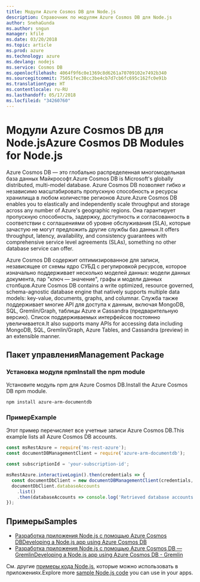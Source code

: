 ```yaml
---
title: Модули Azure Cosmos DB для Node.js
description: Справочник по модулям Azure Cosmos DB для Node.js
author: SnehaGunda
ms.author: sngun
manager: kfile
ms.date: 03/20/2018
ms.topic: article
ms.prod: azure
ms.technology: azure
ms.devlang: nodejs
ms.service: Cosmos DB
ms.openlocfilehash: 4064f9f6c0e1369c8d6261a70709102e7492b340
ms.sourcegitcommit: 75051fec38cc3be4cb7d7cb6fc695c162fc0e91b
ms.translationtype: HT
ms.contentlocale: ru-RU
ms.lasthandoff: 05/17/2018
ms.locfileid: "34260760"
---
```

# <a name="azure-cosmos-db-modules-for-nodejs"></a><span data-ttu-id="e0c48-103">Модули Azure Cosmos DB для Node.js</span><span class="sxs-lookup"><span data-stu-id="e0c48-103">Azure Cosmos DB Modules for Node.js</span></span>

<span data-ttu-id="e0c48-104">Azure Cosmos DB — это глобально распределенная многомодельная база данных Майкрософт.</span><span class="sxs-lookup"><span data-stu-id="e0c48-104">Azure Cosmos DB is Microsoft's globally distributed, multi-model database.</span></span> <span data-ttu-id="e0c48-105">Azure Cosmos DB позволяет гибко и независимо масштабировать пропускную способность и ресурсы хранилища в любом количестве регионов Azure.</span><span class="sxs-lookup"><span data-stu-id="e0c48-105">Azure Cosmos DB enables you to elastically and independently scale throughput and storage across any number of Azure's geographic regions.</span></span> <span data-ttu-id="e0c48-106">Она гарантирует пропускную способность, задержку, доступность и согласованность в соответствии с соглашениями об уровне обслуживания (SLA), которые зачастую не могут предложить другие службы баз данных.</span><span class="sxs-lookup"><span data-stu-id="e0c48-106">It offers throughput, latency, availability, and consistency guarantees with comprehensive service level agreements (SLAs), something no other database service can offer.</span></span>

<span data-ttu-id="e0c48-107">Azure Cosmos DB содержит оптимизированное для записи, независящее от схемы ядро СУБД с регулировкой ресурсов, которое изначально поддерживает несколько моделей данных: модели данных документа, пар "ключ — значение", графы и модели данных столбцов.</span><span class="sxs-lookup"><span data-stu-id="e0c48-107">Azure Cosmos DB contains a write optimized, resource governed, schema-agnostic database engine that natively supports multiple data models: key-value, documents, graphs, and columnar.</span></span> <span data-ttu-id="e0c48-108">Служба также поддерживает многие API для доступа к данным, включая MongoDB, SQL, Gremlin/Graph, таблицы Azure и Cassandra (предварительную версию). Список поддерживаемых интерфейсов постоянно увеличивается.</span><span class="sxs-lookup"><span data-stu-id="e0c48-108">It also supports many APIs for accessing data including MongoDB, SQL, Gremlin/Graph, Azure Tables, and Cassandra (preview) in an extensible manner.</span></span>

## <a name="management-package"></a><span data-ttu-id="e0c48-109">Пакет управления</span><span class="sxs-lookup"><span data-stu-id="e0c48-109">Management Package</span></span>

### <a name="install-the-npm-module"></a><span data-ttu-id="e0c48-110">Установка модуля npm</span><span class="sxs-lookup"><span data-stu-id="e0c48-110">Install the npm module</span></span> 

<span data-ttu-id="e0c48-111">Установите модуль npm для Azure Cosmos DB.</span><span class="sxs-lookup"><span data-stu-id="e0c48-111">Install the Azure Cosmos DB npm module.</span></span>

```bash
npm install azure-arm-documentdb
```

### <a name="example"></a><span data-ttu-id="e0c48-112">Пример</span><span class="sxs-lookup"><span data-stu-id="e0c48-112">Example</span></span>

<span data-ttu-id="e0c48-113">Этот пример перечисляет все учетные записи Azure Cosmos DB.</span><span class="sxs-lookup"><span data-stu-id="e0c48-113">This example lists all Azure Cosmos DB accounts.</span></span>

```javascript
const msRestAzure = require('ms-rest-azure');
const documentDBManagementClient = require('azure-arm-documentdb');

const subscriptionId = 'your-subscription-id';

msRestAzure.interactiveLogin().then(credentials => {
  const documentDbClient = new documentDBManagementClient(credentials, subscriptionId);
  documentDbClient.databaseAccounts
    .list()
    .then(databaseAccounts => console.log('Retrieved database accounts: ', databaseAccounts));
});
```

## <a name="samples"></a><span data-ttu-id="e0c48-114">Примеры</span><span class="sxs-lookup"><span data-stu-id="e0c48-114">Samples</span></span>

* [<span data-ttu-id="e0c48-115">Разработка приложения Node.js с помощью Azure Cosmos DB</span><span class="sxs-lookup"><span data-stu-id="e0c48-115">Developing a Node.js app using Azure Cosmos DB</span></span>](https://azure.microsoft.com/resources/samples/azure-cosmos-db-documentdb-nodejs-getting-started/)
* [<span data-ttu-id="e0c48-116">Разработка приложения Node.js с помощью Azure Cosmos DB — Gremlin</span><span class="sxs-lookup"><span data-stu-id="e0c48-116">Developing a Node.js app using Azure Cosmos DB - Gremlin</span></span>](https://azure.microsoft.com/resources/samples/azure-cosmos-db-graph-nodejs-getting-started/)

<span data-ttu-id="e0c48-117">См. другие [примеры кода Node.js](https://azure.microsoft.com/resources/samples/?platform=nodejs), которые можно использовать в приложениях.</span><span class="sxs-lookup"><span data-stu-id="e0c48-117">Explore more [sample Node.js code](https://azure.microsoft.com/resources/samples/?platform=nodejs) you can use in your apps.</span></span>
